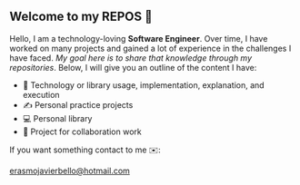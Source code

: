 ## Welcome to my REPOS 👋

Hello, I am a technology-loving **Software Engineer**. Over time, I have worked on many projects and gained a lot of experience in the challenges I have faced. _My goal here is to share that knowledge through my repositories_. Below, I will give you an outline of the content I have:

* 👀 Technology or library usage, implementation, explanation, and execution
* ✍️ Personal practice projects️
* ‍💻 Personal library
* 🤝 Project for collaboration work

If you want something contact to me ✉️:

erasmojavierbello@hotmail.com
